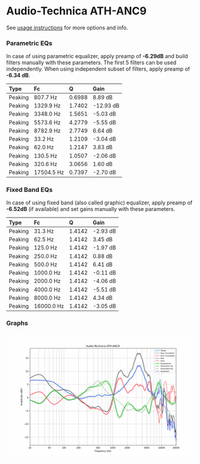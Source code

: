 # Audio-Technica ATH-ANC9
See [usage instructions](https://github.com/jaakkopasanen/AutoEq#usage) for more options and info.

### Parametric EQs
In case of using parametric equalizer, apply preamp of **-6.29dB** and build filters manually
with these parameters. The first 5 filters can be used independently.
When using independent subset of filters, apply preamp of **-6.34 dB**.

| Type    | Fc         |      Q | Gain      |
|:--------|:-----------|:-------|:----------|
| Peaking | 807.7 Hz   | 0.6988 | 8.89 dB   |
| Peaking | 1329.9 Hz  | 1.7402 | -12.93 dB |
| Peaking | 3348.0 Hz  | 1.5651 | -5.03 dB  |
| Peaking | 5573.6 Hz  | 4.2779 | -5.55 dB  |
| Peaking | 8782.9 Hz  | 2.7749 | 6.64 dB   |
| Peaking | 33.2 Hz    | 1.2109 | -3.04 dB  |
| Peaking | 62.0 Hz    | 1.2147 | 3.83 dB   |
| Peaking | 130.5 Hz   | 1.0507 | -2.06 dB  |
| Peaking | 320.6 Hz   | 3.0656 | 1.60 dB   |
| Peaking | 17504.5 Hz | 0.7397 | -2.70 dB  |

### Fixed Band EQs
In case of using fixed band (also called graphic) equalizer, apply preamp of **-6.52dB**
(if available) and set gains manually with these parameters.

| Type    | Fc         |      Q | Gain     |
|:--------|:-----------|:-------|:---------|
| Peaking | 31.3 Hz    | 1.4142 | -2.93 dB |
| Peaking | 62.5 Hz    | 1.4142 | 3.45 dB  |
| Peaking | 125.0 Hz   | 1.4142 | -1.97 dB |
| Peaking | 250.0 Hz   | 1.4142 | 0.88 dB  |
| Peaking | 500.0 Hz   | 1.4142 | 6.41 dB  |
| Peaking | 1000.0 Hz  | 1.4142 | -0.11 dB |
| Peaking | 2000.0 Hz  | 1.4142 | -4.06 dB |
| Peaking | 4000.0 Hz  | 1.4142 | -5.51 dB |
| Peaking | 8000.0 Hz  | 1.4142 | 4.34 dB  |
| Peaking | 16000.0 Hz | 1.4142 | -3.05 dB |

### Graphs
![](./Audio-Technica%20ATH-ANC9.png)
